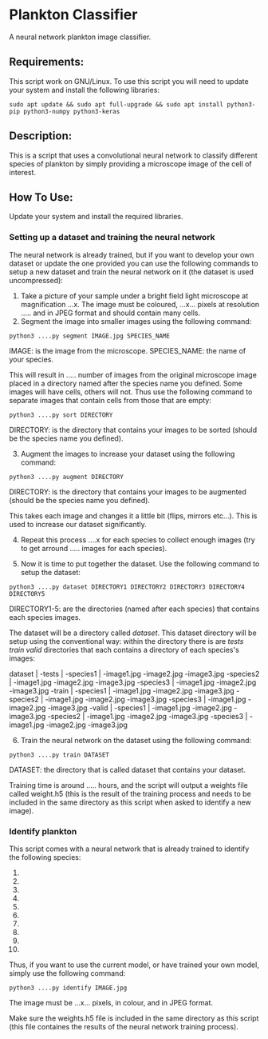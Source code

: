 # Plankton Classifier
A neural network plankton image classifier.

## Requirements:
This script work on GNU/Linux. To use this script you will need to update your system and install the following libraries:

`sudo apt update && sudo apt full-upgrade && sudo apt install python3-pip python3-numpy python3-keras`

## Description:
This is a script that uses a convolutional neural network to classify different species of plankton by simply providing a microscope image of the cell of interest.

## How To Use:
Update your system and install the required libraries.

### Setting up a dataset and training the neural network
The neural network is already trained, but if you want to develop your own dataset or update the one provided you can use the following commands to setup a new dataset and train the neural network on it (the dataset is used uncompressed):

1. Take a picture of your sample under a bright field light microscope at magnification ...x. The image must be coloured, ...x... pixels at resolution .....  and in JPEG format and should contain many cells.
2. Segment the image into smaller images using the following command:

`python3 ....py segment IMAGE.jpg SPECIES_NAME`

IMAGE: is the image from the microscope.
SPECIES_NAME: the name of your species.

This will result in ..... number of images from the original microscope image placed in a directory named after the species name you defined. Some images will have cells, others will not. Thus use the following command to separate images that contain cells from those that are empty:

`python3 ....py sort DIRECTORY`

DIRECTORY: is the directory that contains your images to be sorted (should be the species name you defined).

3. Augment the images to increase your dataset using the following command:

`python3 ....py augment DIRECTORY`

DIRECTORY: is the directory that contains your images to be augmented (should be the species name you defined).

This takes each image and changes it a little bit (flips, mirrors etc...). This is used to increase our dataset significantly.

4. Repeat this process ....x for each species to collect enough images (try to get arround ..... images for each species).

5. Now it is time to put together the dataset. Use the following command to setup the dataset:

`python3 ....py dataset DIRECTORY1 DIRECTORY2 DIRECTORY3 DIRECTORY4 DIRECTORY5`

DIRECTORY1-5: are the directories (named after each species) that contains each species images.

The dataset will be a directory called *dataset*. This dataset directory will be setup using the conventional way: within the directory there is are *tests* *train* *valid* directories that each contains a directory of each species's images:

dataset
	|
	-tests
		|
		-species1
			|
			-image1.jpg
			-image2.jpg
			-image3.jpg
		-species2
			|
			-image1.jpg
			-image2.jpg
			-image3.jpg
		-species3
			|
			-image1.jpg
			-image2.jpg
			-image3.jpg
	-train
		|
		-species1
			|
			-image1.jpg
			-image2.jpg
			-image3.jpg
		-species2
			|
			-image1.jpg
			-image2.jpg
			-image3.jpg
		-species3
			|
			-image1.jpg
			-image2.jpg
			-image3.jpg
	-valid
		|
		-species1
			|
			-image1.jpg
			-image2.jpg
			-image3.jpg
		-species2
			|
			-image1.jpg
			-image2.jpg
			-image3.jpg
		-species3
			|
			-image1.jpg
			-image2.jpg
			-image3.jpg

6. Train the neural network on the dataset using the following command:

`python3 ....py train DATASET`

DATASET: the directory that is called dataset that contains your dataset.

Training time is around ..... hours, and the script will output a weights file called weight.h5 (this is the result of the training process and needs to be included in the same directory as this script when asked to identify a new image).

### Identify plankton
This script comes with a neural network that is already trained to identify the following species:

1. 
2. 
3. 
4. 
5. 
6. 
7. 
8. 
9. 
10. 

Thus, if you want to use the current model, or have trained your own model, simply use the following command:

`python3 ....py identify IMAGE.jpg`

The image must be ...x... pixels, in colour, and in JPEG format.

Make sure the weights.h5 file is included in the same directory as this script (this file containes the results of the neural network training process).
